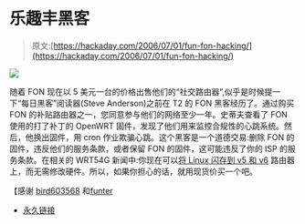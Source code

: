 # 乐趣丰黑客

> 原文:[https://hackaday.com/2006/07/01/fun-fon-hacking/](https://hackaday.com/2006/07/01/fun-fon-hacking/)

![](../Images/7af8fe8e491bed8042695189e7d16276.png)

随着 FON 现在以 5 美元一台的价格出售他们的“社交路由器”,似乎是时候提一下“每日黑客”阅读器(Steve Anderson)之前在 T2 的 FON 黑客经历了。通过购买 FON 的补贴路由器之一，您同意参与他们的网络至少一年。史蒂夫查看了 FON 使用的打了补丁的 OpenWRT 固件，发现了他们用来监控合规性的心跳系统。然后，他换出固件，用 cron 作业欺骗心跳。这个黑客是一个道德交易:删除 FON 的固件，违反他们的服务条款，或者保留 FON 的固件，这可能违反了你的 ISP 的服务条款。在相关的 WRT54G 新闻中:你现在可以[将 Linux 闪存到 v5 和 v6](http://www.bitsum.com/openwiking/owbase/ow.asp?WRT54G5%5FCFE) 路由器上，而无需修改硬件。所以，如果你担心的话，就用现货价买一个吧。

【感谢 [bird603568](http://www.oddree.com/) 和[funter](http://www.teamhackaday.com/)

*   [永久链接](http://www.twindx.com/node/109?PHPSESSID=120a96b46ed189d7c51e037b47420c93)